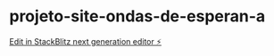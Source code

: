 # projeto-site-ondas-de-esperan-a

[Edit in StackBlitz next generation editor ⚡️](https://stackblitz.com/~/github.com/gaitolini/projeto-site-ondas-de-esperan-a)